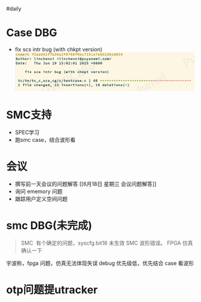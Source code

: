 #daily

# Case DBG

- fix scs intr bug (with chkpt version)
  ![image.png|600](https://raw.githubusercontent.com/lllincx/IMG/master/20250619150848449.png)

# SMC支持

- SPEC学习
- 跑smc case，结合波形看

# 会议

- 撰写前一天会议的问题解答
  [[6月18日 星期三 会议问题解答]]
- 询问 ememory 问题
- 跟踪用户定义空间问题

# smc DBG(未完成)

> SMC  有个确定的问题，syscfg.bit16 未生效 SMC 波形错误。 FPGA 仿真确认一下

宇波称，fpga 问题，仿真无法体现失误
debug 优先级低，优先结合 case 看波形

# otp问题提utracker